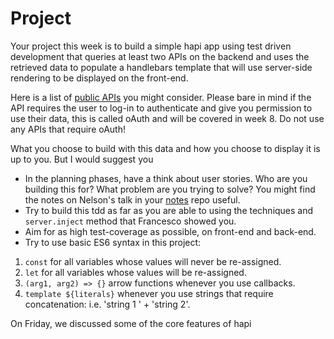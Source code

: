 # Project

Your project this week is to build a simple hapi app using test driven development that queries at least two APIs on the backend and uses the retrieved data to populate a handlebars template that will use server-side rendering to be displayed on the front-end.

Here is a list of [public APIs](https://github.com/toddmotto/public-apis) you might consider. Please bare in mind if the API requires the user to log-in to authenticate and give you permission to use their data, this is called oAuth and will be covered in week 8. Do not use any APIs that require oAuth!

What you choose to build with this data and how you choose to display it is up to you. But I would suggest you

* In the planning phases, have a think about user stories. Who are you building this for? What problem are you trying to solve? You might find the notes on Nelson's talk in your [notes](https://github.com/FAC9/notes/tree/master/week5/nelson-workshop) repo useful.
* Try to build this tdd as far as you are able to using the techniques and `server.inject` method that Francesco showed you.
* Aim for as high test-coverage as possible, on front-end and back-end.
* Try to use basic ES6 syntax in this project:
1. `const` for all variables whose values will never be re-assigned.
2. `let` for all variables whose values will be re-assigned.
3. `(arg1, arg2) => {}` arrow functions whenever you use callbacks.
4. `template ${literals}` whenever you use strings that require concatenation: i.e. 'string 1 ' + 'string 2'.

On Friday, we discussed some of the core features of hapi